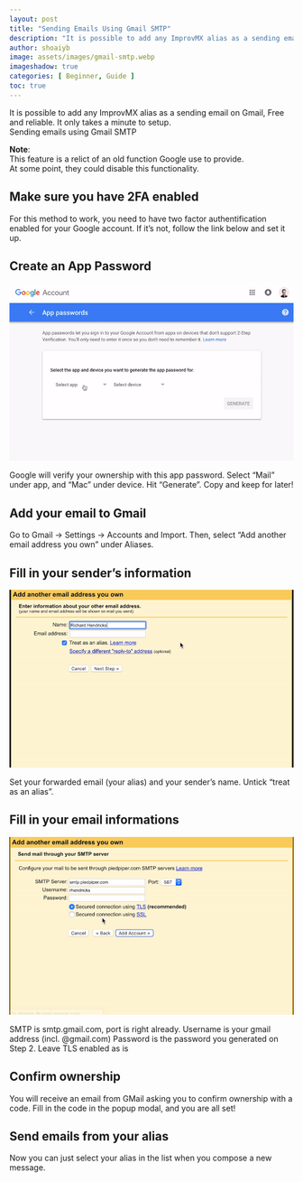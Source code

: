 ```yaml
---
layout: post
title: "Sending Emails Using Gmail SMTP"
description: "It is possible to add any ImprovMX alias as a sending email on Gmail, Free and reliable. It only takes a minute to setup."
author: shoaiyb
image: assets/images/gmail-smtp.webp
imageshadow: true
categories: [ Beginner, Guide ]
toc: true
---
```





It is possible to add any ImprovMX alias as a sending email on Gmail, Free and reliable.
It only takes a minute to setup.       
Sending emails using Gmail SMTP        

**Note**:      
This feature is a relict of an old function Google use to provide.       
At some point, they could disable this functionality.       

## Make sure you have 2FA enabled
For this method to work, you need to have two factor authentification enabled for your Google account. If it’s not, follow the link below and set it up.

## Create an App Password

![app password](/assets/images/app-password-google.gif)      

Google will verify your ownership with this app password. Select “Mail” under app, and “Mac” under device. Hit “Generate”. Copy and keep for later!

## Add your email to Gmail
Go to Gmail -> Settings -> Accounts and Import. Then, select “Add another email address you own” under Aliases.

## Fill in your sender’s information

![sender info](/assets/images/smtp-sender-info-gmail.gif)       

Set your forwarded email (your alias) and your sender’s name. Untick “treat as an alias”.

## Fill in your email informations

![email info](/assets/images/smtp-gmail.gif)       

SMTP is smtp.gmail.com, port is right already.
Username is your gmail address (incl. @gmail.com)
Password is the password you generated on Step 2.
Leave TLS enabled as is

## Confirm ownership
You will receive an email from GMail asking you to confirm ownership with a code. Fill in the code in the popup modal, and you are all set!

## Send emails from your alias
Now you can just select your alias in the list when you compose a new message.





